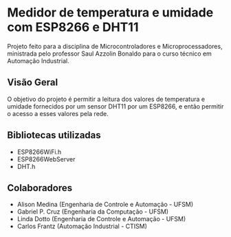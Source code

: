 # Medidor de temperatura e umidade com ESP8266 e DHT11

Projeto feito para a disciplina de Microcontroladores e Microprocessadores, ministrada pelo professor Saul Azzolin Bonaldo para o curso técnico em Automação Industrial.

## Visão Geral

O objetivo do projeto é permitir a leitura dos valores de temperatura e umidade fornecidos por um sensor DHT11 por um ESP8266, e então permitir o acesso a esses valores pela rede.

## Bibliotecas utilizadas

- ESP8266WiFi.h
- ESP8266WebServer
- DHT.h

## Colaboradores

- Alison Medina (Engenharia de Controle e Automação - UFSM)
- Gabriel P. Cruz (Engenharia da Computação - UFSM)
- Linda Dotto (Engenharia de Controle e Automação - UFSM)
- Carlos Frantz (Automação Industrial - CTISM)